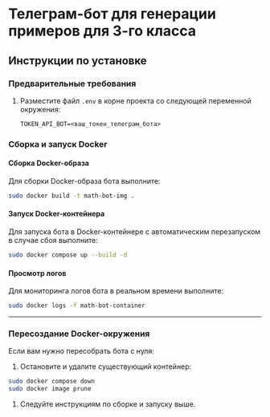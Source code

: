 # Телеграм-бот для генерации примеров для 3-го класса

## Инструкции по установке

### Предварительные требования

1. Разместите файл `.env` в корне проекта со следующей переменной окружения:
   ```
   TOKEN_API_BOT=<ваш_токен_телеграм_бота>
   ```

### Сборка и запуск Docker

#### Сборка Docker-образа

Для сборки Docker-образа бота выполните:

```bash
sudo docker build -t math-bot-img .
```

#### Запуск Docker-контейнера

Для запуска бота в Docker-контейнере с автоматическим перезапуском в случае сбоя выполните:

```bash
sudo docker compose up --build -d
```

#### Просмотр логов

Для мониторинга логов бота в реальном времени выполните:

```bash
sudo docker logs -f math-bot-container
```

---

### Пересоздание Docker-окружения

Если вам нужно пересобрать бота с нуля:

1. Остановите и удалите существующий контейнер:
```bash
sudo docker compose down
sudo docker image prune
```
1. Следуйте инструкциям по сборке и запуску выше.
